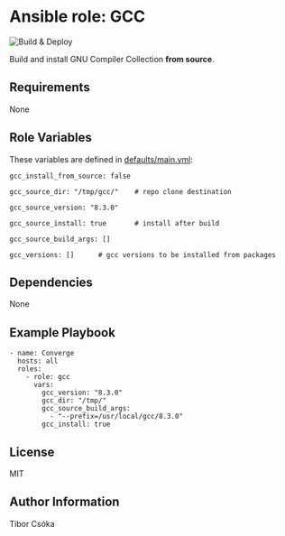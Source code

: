 Ansible role: GCC
=========

![Build & Deploy](https://github.com/Provizanta/ansible-role-gcc/workflows/molecule/badge.svg?branch=master)

Build and install GNU Compiler Collection **from source**.

Requirements
------------

None

Role Variables
--------------

These variables are defined in [defaults/main.yml](./defaults/main.yml):

    gcc_install_from_source: false

    gcc_source_dir: "/tmp/gcc/"    # repo clone destination

    gcc_source_version: "8.3.0"

    gcc_source_install: true       # install after build

    gcc_source_build_args: []

    gcc_versions: []      # gcc versions to be installed from packages

Dependencies
------------

None

Example Playbook
----------------

    - name: Converge
      hosts: all
      roles:
        - role: gcc
          vars:
            gcc_version: "8.3.0"
            gcc_dir: "/tmp/"
            gcc_source_build_args:
              - "--prefix=/usr/local/gcc/8.3.0"
            gcc_install: true

License
-------

MIT

Author Information
------------------

Tibor Csóka
